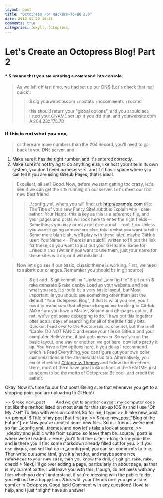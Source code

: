 ```yaml
---
layout: post
title: "Octopress For Hackers-To-Be 2.0"
date: 2013-09-20 16:35
comments: true
categories: Jekyll, Octopress,
---
```


# Let's Create an Octopress Blog! Part 2 #


#### * $ means that you are entering a command into console. ####
> As we left off last time, we had set up our DNS (Let's check that real quick):
>> $ dig yourwebsite.com +nostats +nocomments +nocmd</p>
>> this should return your "global options", and you should see listed your CNAME set up, if you did that, and yourwebsite.com  A  204.232.175.78</p>
### If this is not what you see, ###
> or there are more numbers than the 204 Record, you'll need to go back to you DNS server, and

1. Make sure it has the right number, and it's entered correctly.
2. Make sure it's not trying to do anything else, like host your site in its own system, you don't need nameservers, and if it has a space where you can tell it you are using GitHub Pages, that is ideal.
> Excellent, all set? Good. Now, before we start getting too crazy, let's see if we can get the site running on our server.
> Let's meet our first new best friend:
>> _\config.yml, where you will find:
>> url: http://example.com
>> title: The Title of your new Fancy Site!
>> subtitle: Explain why I care
>> author: Your Name, this is key as this is a reference file, and your pages and posts will look here to enter the right fields
> --Somethings you may or may not care about--
>> root: /  <= Unless you want it going somewhere else, this is what you want to tell it
>> Some more blah blah, we'll play with these later, maybe
>>GitHub user: YourName <= There is an autofill written to fill out the link for these, so you want to just put your GH name. Same for LinkedIn and Twitter if you want to use them, just your name for those sites will do, or it will misdirect.

> Now let's go see if our basic, classic theme is working. First, we need to submit our changes.(Remember you should be in git source)
>> $ git add .
>> $ git commit -m "Updated _\config file"
>> $ git push
>> $ rake generate
>> $ rake deploy
>> Load up your website, and see what you see, it should be a very basic layout, but Most important, is you should see something other than just the default "Your Octopress Blog", if that is what you see, you'll need to make sure that all your changes are tracking to GitHub. Make sure you have a Master, Source and gh-pages option, if not, we've got some debugging to do. I have put this together after actual days of searching for all of the little fiddly bits. Quicker, head over to the #octopress irc channel, but this is all fixable.
> DO NOT PANIC and erase your file on GitHub and your computer. Believe me, it just gets messier.
> So we've got the basic layout, one way or another, we got here, now let's pretty it up.
> You have a few options here, if you do as I recommend, which is Read Everything, you can figure out your own color customizations in the .themes/classic tab. Alternatively, you could checkout <a href =http://opthemes.com/>Octopress Themes</a> and follow the directions there, most of them have great instructions in the README, just as seems to be the motto of Octopress: Be cool, and credit the author.</p>
  <p>Okay! Now it's time for our first post! (Being sure that whenever you get to a stopping point you are uploading to GitHub!)</p>
>> $ rake new_post  -----And we get to another caveat, my computer does not like the method listed on most sites for this set-up (OS X) and I use "Oh My ZSH" To help with version control. So for me, I type:
>> $ rake new_post
>>  prompt: $ Title of my post But first try:
>> $ rake new_post["Blog of the Future"]
>> Now you've created some new files. So our friends we've met so far: _\config.yml, .themes, and now let's take a look at source.
>> _\deploy and public write from source, so leave them be. source/_posts is where we're headed.
> Here, you'll find the-date-in-long-form-your-title and in there you'll find some markdown already filled out for you.
> If you use disqus, and set that up in _\config.yml, you can set comments to true. Then write out some html, give it a header, and maybe some nice references to your new sass, then you know the drill, git git git, rake, rake, check!
> Next, I'll go over adding a page, particularly an about page, as that is my current battle. I will leave you with this, though, do not mess with any files which you don't understand, if you're messing with the public folder, you will not be a happy lion. Stick with your friends until you get a little comfier in Octopress. Good luck! Comment with any questions! I love to help, and I just *might* have an answer!

<div id="disqus_thread"></div>
<script type="text/javascript">
        var disqus_shortname = 'anatomyofaprogrammer';

        /* * * DON'T EDIT BELOW THIS LINE * * */
        (function() {
            var dsq = document.createElement('script'); dsq.type = 'text/javascript'; dsq.async = true;
            dsq.src = '//' + disqus_shortname + '.disqus.com/embed.js';
            (document.getElementsByTagName('head')[0] || document.getElementsByTagName('body')[0]).appendChild(dsq);
        })();
    </script>
    <noscript>Please enable JavaScript to view the <a href="http://disqus.com/?ref_noscript">comments powered by Disqus.</a></noscript>


</footer>
